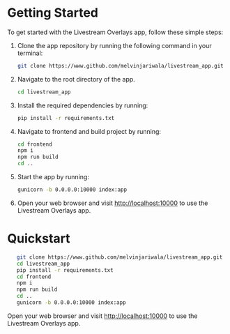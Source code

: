 # Getting Started

To get started with the Livestream Overlays app, follow these simple steps:

1. Clone the app repository by running the following command in your terminal:

   ```bash
   git clone https://www.github.com/melvinjariwala/livestream_app.git

   ```

2. Navigate to the root directory of the app.

   ```bash
   cd livestream_app
   ```

3. Install the required dependencies by running:

   ```bash
   pip install -r requirements.txt
   ```

4. Navigate to frontend and build project by running:

   ```bash
   cd frontend
   npm i
   npm run build
   cd ..
   ```

5. Start the app by running:

   ```bash
   gunicorn -b 0.0.0.0:10000 index:app
   ```

6. Open your web browser and visit [http://localhost:10000](http://localhost:10000/) to use the Livestream Overlays app.

# Quickstart

```bash
   git clone https://www.github.com/melvinjariwala/livestream_app.git
   cd livestream_app
   pip install -r requirements.txt
   cd frontend
   npm i
   npm run build
   cd ..
   gunicorn -b 0.0.0.0:10000 index:app
```

Open your web browser and visit [http://localhost:10000](http://localhost:10000/) to use the Livestream Overlays app.
